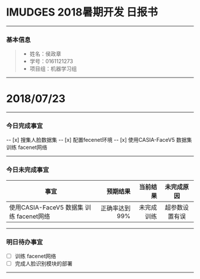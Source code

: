 # IMUDGES 2018暑期开发 日报书
-------


### 基本信息
> * 姓名：侯政章
> * 学号：0161121273
> * 项目组：机器学习组

-------


# 2018/07/23

-------

### 今日完成事宜
-- [x]  搜集人脸数据集
-- [x]  配置fecenet环境
-- [x]  使用CASIA-FaceV5 数据集 训练 facenet网络


-----
### 今日未完成事宜


| 事宜     |预期结果| 当前结果  | 未完成原因   | 
| --------   | -----:  | -----:  | :----:  |
|  使用CASIA-FaceV5 数据集 训练 facenet网络  | 正确率达到99%  | 未完成训练  | 超参数设置有误  |


------
### 明日待办事宜
- [ ] 训练 facenet网络
- [ ] 完成人脸识别模块的部署
-------
